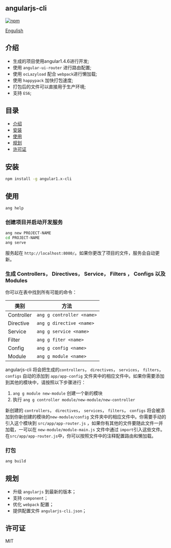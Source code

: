 ## angularjs-cli

[![npm](https://img.shields.io/npm/v/angular1.x-cli.svg?style=flat)](https://www.npmjs.com/package/angular1.x-cli?activeTab=versions)

[Engulish](https://github.com/xuMINGzhi9/angularjs-cli/blob/master/README.md)

## 介绍

* 生成的项目使用angular1.4.6进行开发;
* 使用 `angular-ui-router` 进行路由配置;
* 使用 `ocLazyload` 配合 `webpack`进行懒加载;
* 使用 `happypack` 加快打包速度;
* 打包后的文件可以直接用于生产环境;
* 支持 `ES6`;

## 目录

* [介绍](#介绍)
* [安装](#安装)
* [使用](#使用)
* [规划](#规划)
* [许可证](#许可证)

## 安装

```bash
npm install -g angular1.x-cli
```
## 使用

```bash
ang help
```

### 创建项目并启动开发服务

```bash
ang new PROJECT-NAME
cd PROJECT-NAME
ang serve
```
服务起在 `http://localhost:8080/`。如果你更改了项目的文件，服务会自动更新。

### 生成 Controllers， Directives， Service， Filters ， Configs 以及 Modules

你可以在表中找到所有可能的命令：

类别  | 方法
---       | ---
Controller | `ang g controller <name>`
Directive | `ang g directive <name> `
Service | `ang g service <name>`
Filter | `ang g fiter <name>`
Config | `ang g config <name>`
Module | `ang g module <name>`

angularjs-cli 将会把生成的`controllers`， `directives`， `services`， `filters`，  `configs` 自动的添加到 `app/app-config` 文件夹中的相应文件中。如果你需要添加到其他的模块中，请按照以下步骤进行：
 1. `ang g module new-module` 创建一个新的模块
 2.  执行 `ang g controller module/new-module/new-controller`

新创建的 `controllers`， `directives`， `services`， `filters`， `configs` 将会被添加到你新创建的模块的`new-module/config` 文件夹中的相应文件中。你需要手动的引入这个模块到 `src/app/app-router.js` ，如果你有其他的文件要随此文件一并加载，一可以在 `new-module/module-main.js` 文件中通过 `import`引入这些文件。
在`src/app/app-router.js`中，你可以按照文件中的注释配置路由和懒加载。

### 打包

```bash
ang build
```

## 规划
* 升级 `angularjs` 到最新的版本；
* 支持 `component`；
* 优化 `webpack` 配置；
* 提供配置文件 `angularjs-cli.json`；

## 许可证
MIT

